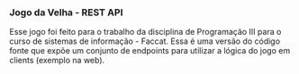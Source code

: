 ### Jogo da Velha - REST API

Esse jogo foi feito para o trabalho da disciplina de Programação III para o curso de sistemas de informação - Faccat.
Essa é uma versão do código fonte que expõe um conjunto de endpoints para utilizar a lógica do jogo em clients (exemplo na web).
